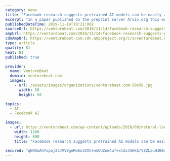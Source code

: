 ```yaml
---
category: news
title: "Facebook research suggests pretrained AI models can be easily adapted to new languages"
excerpt: "In a paper published on the preprint server Arxiv.org this week, scientists at Facebook AI and Johns Hopkins University detail the effects of different masked language modeling pretraining approaches on cross-lingual transfer. They say they’ve uncovered ..."
publishedDateTime: 2019-11-14T19:21:00Z
sourceUrl: https://venturebeat.com/2019/11/14/facebook-research-suggests-pretrained-ai-models-can-be-easily-adapted-to-new-languages/
ampUrl: https://venturebeat.com/2019/11/14/facebook-research-suggests-pretrained-ai-models-can-be-easily-adapted-to-new-languages/amp/
cdnAmpUrl: https://venturebeat-com.cdn.ampproject.org/c/s/venturebeat.com/2019/11/14/facebook-research-suggests-pretrained-ai-models-can-be-easily-adapted-to-new-languages/amp/
type: article
quality: 81
heat: 81
published: true

provider:
  name: VentureBeat
  domain: venturebeat.com
  images:
    - url: /assets/images/organizations/venturebeat.com-50x50.jpg
      width: 50
      height: 50

topics:
  - AI
  - Facebook AI

images:
  - url: https://venturebeat.com/wp-content/uploads/2018/09/natural-language-processing-e1572968977211.jpg?fit=1200%2C600&amp;strip=all
    width: 1200
    height: 600
    title: "Facebook research suggests pretrained AI models can be easily adapted to new languages"

secured: "qN9GmAhYxpoj25JVV8geRw6n32XC+nmQUZow4uf+xldzJSHkS/YZZLauHJB0z5K6/6bFEsyN/sYEVpWPJNAoEqrezUtxCbCMDmrQb3OJLLWIRJyoH7b6+00zx5XOGcPdRosw/FAgHm/BffWbflZEyBTkC/DHC3wAam/ZXTRc86i9YpVkYpSnZPvXHLwFM5yM4EOX8UfXXPCctQjctnx4nqi4xqeLeMIiMWIFARmdVU/j48d/0y6XmX0aw2FuYIuJj84T7eGsmLJFmjAWeN28nw==;pHGEhTCIccHpmPkAqGu4qg=="
---
```


